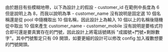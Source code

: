 由於題目有些模糊地帶，以下為設計上的假設
    - customer_id 在範例中長度為 6 但是說明上為 8，而我以說明為準
    - customer_name 沒有說明是固定選 10 個名稱還是從 pool 中隨機取出 10 個名稱，因此設計上為輸入 10 個以上的名稱後隨機從中取出 10 個來產生 customer_name
    - customer_mobile 沒有說明是要格式符合即可還是要真實存在的門號，因此設計上將電話號碼拆 "成國號+門號+剩餘數字"。其中門號暫定只有 09 開頭，如要更細的設計可以修改 config 加入複數想要的門號開頭。